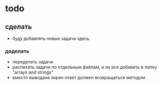 # todo
## сделать
- буду добавлять новые задачи здесь

### доделать
- переделать задачи
- распихать задачи по отдельным файлам, и их все добавить в папку "arrays and strings"
- вместо выводана экран ответ должен возвращаться методом
